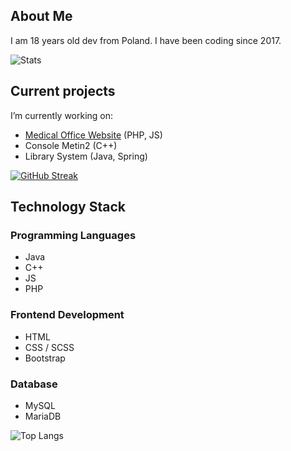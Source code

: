 ## About Me

I am 18 years old dev from Poland.
I have been coding since 2017.

![Stats](https://github-readme-stats.vercel.app/api?username=varev-dev&count_private=true&show_icons=true&theme=bear&hide_border=true)


## Current projects
I’m currently working on:
- [Medical Office Website](https://github.com/varev-dev/ITM-SGL) (PHP, JS)
- Console Metin2 (C++)
- Library System (Java, Spring)

[![GitHub Streak](http://github-readme-streak-stats.herokuapp.com?user=varev-dev&theme=bear&hide_border=true)](https://git.io/streak-stats)

## Technology Stack

### Programming Languages
- Java <br>
- C++ <br>
- JS <br>
- PHP <br>

### Frontend Development
- HTML
- CSS / SCSS
- Bootstrap

### Database
- MySQL
- MariaDB

![Top Langs](https://github-readme-stats.vercel.app/api/top-langs/?username=varev-dev&layout=compact&theme=bear&langs_count=10&hide_border=true)
